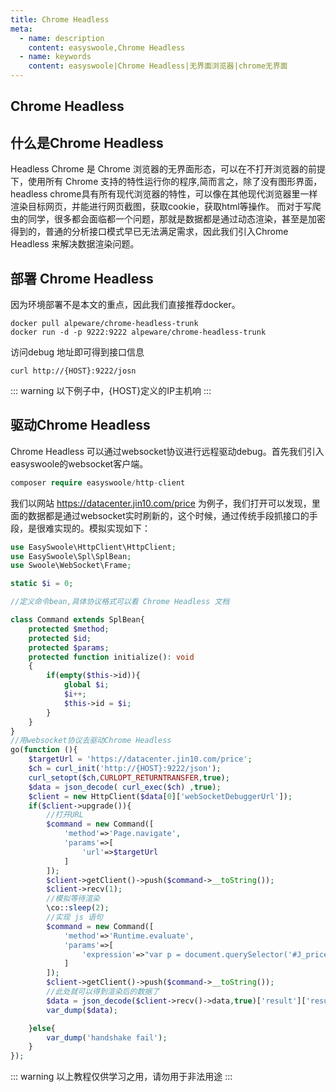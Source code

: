 ```yaml
---
title: Chrome Headless
meta:
  - name: description
    content: easyswoole,Chrome Headless
  - name: keywords
    content: easyswoole|Chrome Headless|无界面浏览器|chrome无界面
---
```

## Chrome Headless
## 什么是Chrome Headless
Headless Chrome 是 Chrome 浏览器的无界面形态，可以在不打开浏览器的前提下，使用所有 Chrome 支持的特性运行你的程序,简而言之，除了没有图形界面，headless chrome具有所有现代浏览器的特性，可以像在其他现代浏览器里一样渲染目标网页，并能进行网页截图，获取cookie，获取html等操作。
而对于写爬虫的同学，很多都会面临都一个问题，那就是数据都是通过动态渲染，甚至是加密得到的，普通的分析接口模式早已无法满足需求，因此我们引入Chrome Headless 来解决数据渲染问题。

## 部署 Chrome Headless
因为环境部署不是本文的重点，因此我们直接推荐docker。
```
docker pull alpeware/chrome-headless-trunk
docker run -d -p 9222:9222 alpeware/chrome-headless-trunk
```

访问debug 地址即可得到接口信息
```
curl http://{HOST}:9222/josn
```

::: warning 
以下例子中，{HOST}定义的IP主机响
:::


## 驱动Chrome Headless

Chrome Headless 可以通过websocket协议进行远程驱动debug。首先我们引入easyswoole的websocket客户端。
```php
composer require easyswoole/http-client
```
我们以网站 https://datacenter.jin10.com/price 为例子，我们打开可以发现，里面的数据都是通过websocket实时刷新的，这个时候，通过传统手段抓接口的手段，是很难实现的。模拟实现如下：

```php
use EasySwoole\HttpClient\HttpClient;
use EasySwoole\Spl\SplBean;
use Swoole\WebSocket\Frame;

static $i = 0;

//定义命令bean,具体协议格式可以看 Chrome Headless 文档

class Command extends SplBean{
    protected $method;
    protected $id;
    protected $params;
    protected function initialize(): void
    {
        if(empty($this->id)){
            global $i;
            $i++;
            $this->id = $i;
        }
    }
}
//用websocket协议去驱动Chrome Headless
go(function (){
    $targetUrl = 'https://datacenter.jin10.com/price';
    $ch = curl_init('http://{HOST}:9222/json');
    curl_setopt($ch,CURLOPT_RETURNTRANSFER,true);
    $data = json_decode( curl_exec($ch) ,true);
    $client = new HttpClient($data[0]['webSocketDebuggerUrl']);
    if($client->upgrade()){
        //打开URL
        $command = new Command([
            'method'=>'Page.navigate',
            'params'=>[
                'url'=>$targetUrl
            ]
        ]);
        $client->getClient()->push($command->__toString());
        $client->recv(1);
        //模拟等待渲染
        \co::sleep(2);
        //实现 js 语句
        $command = new Command([
            'method'=>'Runtime.evaluate',
            'params'=>[
                'expression'=>"var p = document.querySelector('#J_pricewall > div:nth-child(1) > ul > li:nth-child(1)').innerHTML;p;"
            ]
        ]);
        $client->getClient()->push($command->__toString());
        //此处就可以得到渲染后的数据了
        $data = json_decode($client->recv()->data,true)['result']['result']['value'];
        var_dump($data);

    }else{
        var_dump('handshake fail');
    }
});

```

::: warning 
以上教程仅供学习之用，请勿用于非法用途
:::

